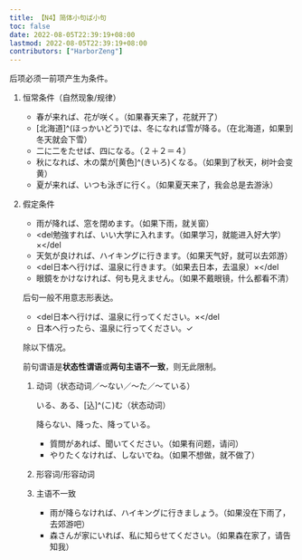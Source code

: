 ```yaml
---
title: 【N4】简体小句ば小句
toc: false
date: 2022-08-05T22:39:19+08:00
lastmod: 2022-08-05T22:39:19+08:00
contributors: ["HarborZeng"]
---
```


后项必须一前项产生为条件。

1. 恒常条件（自然现象/规律）

   - 春が来れば、花が咲く。（如果春天来了，花就开了）
   - [北海道]^(ほっかいどう)では、冬になれば雪が降る。（在北海道，如果到冬天就会下雪）
   - 二に二をたせば、四になる。（２＋２＝４）
   - 秋になれば、木の葉が[黄色]^(きいろ)くなる。（如果到了秋天，树叶会变黄）
   - 夏が来れば、いつも泳ぎに行く。（如果夏天来了，我会总是去游泳）

2. 假定条件

   - 雨が降れば、窓を閉めます。（如果下雨，就关窗）
   - <del勉強すれば、いい大学に入れます。（如果学习，就能进入好大学）×</del
   - 天気が良ければ、ハイキングに行きます。（如果天气好，就可以去郊游）
   - <del日本へ行けば、温泉に行きます。（如果去日本，去温泉）×</del
   - 眼鏡をかけなければ、何も見えません。（如果不戴眼镜，什么都看不清）

   后句一般不用意志形表达。

   - <del日本へ行けば、温泉に行ってください。×</del
   - 日本へ行ったら、温泉に行ってください。✓

   除以下情况。

   前句谓语是**状态性谓语**或**两句主语不一致**，则无此限制。

   1. 动词（状态动词／～ない／～た／～ている）

      いる、ある、[込]^(こ)む（状态动词）

      降らない、降った、降っている。

      - 質問があれば、聞いてください。（如果有问题，请问）
      - やりたくなければ、しないでね。（如果不想做，就不做了）

   2. 形容词/形容动词

   3. 主语不一致

      - 雨が降らなければ、ハイキングに行きましょう。（如果没在下雨了，去郊游吧）
      - 森さんが家にいれば、私に知らせてください。（如果森在家了，请告知我）

